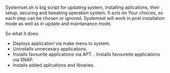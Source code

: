 
Systemset.sh is big script for updating system, installing aplications, 
their setup, securing and tweaking operation system. It acts on Your 
choices, so each step can be chosen or ignored. Systemset will work in 
post installation mode as well as in update and maintanance mode.

So what it does:

- Deploys application via make menu to system.
- Uninstalls unnecesary applications.
- Installs favourite applications via APT.
. Installs favoureite applications via SNAP.
- Installs added aplications and libraries.
